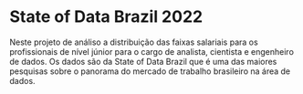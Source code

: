 # State of Data Brazil 2022
Neste projeto de análiso a distribuição das faixas salariais para os profissionais de nível júnior para o cargo de analista, cientista e engenheiro de dados. Os dados são da State of Data Brazil que é uma das maiores pesquisas sobre o panorama do mercado de trabalho brasileiro na área de dados.
